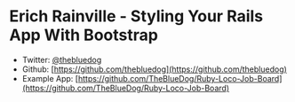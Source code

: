 # Erich Rainville - Styling Your Rails App With Bootstrap

* Twitter: [@thebluedog](https://twitter.com/thebluedog)
* Github: [https://github.com/thebluedog](https://github.com/thebluedog)
* Example App: [https://github.com/TheBlueDog/Ruby-Loco-Job-Board](https://github.com/TheBlueDog/Ruby-Loco-Job-Board)
